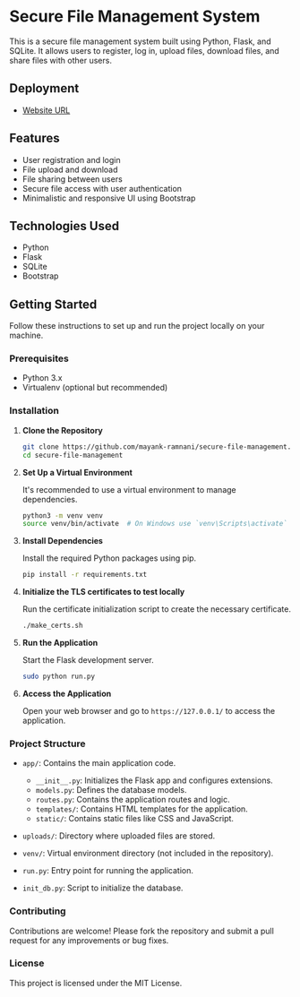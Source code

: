 # Secure File Management System

This is a secure file management system built using Python, Flask, and SQLite. It allows users to register, log in, upload files, download files, and share files with other users.

## Deployment

- [Website URL](sfm.3.149.241.240.sslip.io)

## Features

- User registration and login
- File upload and download
- File sharing between users
- Secure file access with user authentication
- Minimalistic and responsive UI using Bootstrap

## Technologies Used

- Python
- Flask
- SQLite
- Bootstrap

## Getting Started

Follow these instructions to set up and run the project locally on your machine.

### Prerequisites

- Python 3.x
- Virtualenv (optional but recommended)

### Installation

1. **Clone the Repository**

   ```bash
   git clone https://github.com/mayank-ramnani/secure-file-management.git
   cd secure-file-management
   ```

2. **Set Up a Virtual Environment**

   It's recommended to use a virtual environment to manage dependencies.

   ```bash
   python3 -m venv venv
   source venv/bin/activate  # On Windows use `venv\Scripts\activate`
   ```

3. **Install Dependencies**

   Install the required Python packages using pip.

   ```bash
   pip install -r requirements.txt
   ```

4. **Initialize the TLS certificates to test locally**

   Run the certificate initialization script to create the necessary certificate.

   ```bash
   ./make_certs.sh
   ```

5. **Run the Application**

   Start the Flask development server.

   ```bash
   sudo python run.py
   ```

6. **Access the Application**

   Open your web browser and go to `https://127.0.0.1/` to access the application.

### Project Structure

- `app/`: Contains the main application code.
  - `__init__.py`: Initializes the Flask app and configures extensions.
  - `models.py`: Defines the database models.
  - `routes.py`: Contains the application routes and logic.
  - `templates/`: Contains HTML templates for the application.
  - `static/`: Contains static files like CSS and JavaScript.

- `uploads/`: Directory where uploaded files are stored.

- `venv/`: Virtual environment directory (not included in the repository).

- `run.py`: Entry point for running the application.

- `init_db.py`: Script to initialize the database.

### Contributing

Contributions are welcome! Please fork the repository and submit a pull request for any improvements or bug fixes.

### License

This project is licensed under the MIT License.

